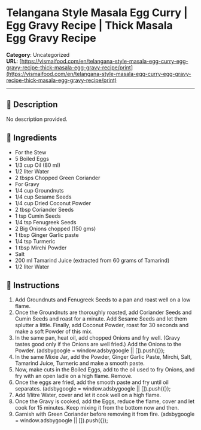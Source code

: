 # Telangana Style Masala Egg Curry | Egg Gravy Recipe | Thick Masala Egg Gravy Recipe

**Category**: Uncategorized  
**URL**: [https://vismaifood.com/en/telangana-style-masala-egg-curry-egg-gravy-recipe-thick-masala-egg-gravy-recipe/print](https://vismaifood.com/en/telangana-style-masala-egg-curry-egg-gravy-recipe-thick-masala-egg-gravy-recipe/print)  


---

## 📝 Description
No description provided.



## 🧂 Ingredients
- For the Stew
- 5 Boiled Eggs
- 1/3 cup Oil (80 ml)
- 1/2 liter Water
- 2 tbsps Chopped Green Coriander
- For Gravy
- 1/4 cup Groundnuts
- 1/4 cup Sesame Seeds
- 1/4 cup Dried Coconut Powder
- 2 tbsp Coriander Seeds
- 1 tsp Cumin Seeds
- 1/4 tsp Fenugreek Seeds
- 2 Big Onions chopped (150 gms)
- 1 tbsp Ginger Garlic paste
- 1/4 tsp Turmeric
- 1 tbsp Mirchi Powder
- Salt
- 200 ml Tamarind Juice (extracted from 60 grams of Tamarind)
- 1/2 liter Water

## 🍳 Instructions
1. Add Groundnuts and Fenugreek Seeds to a pan and roast well on a low flame.
2. Once the Groundnuts are thoroughly roasted, add Coriander Seeds and Cumin Seeds and roast for a minute. Add Sesame Seeds and let them splutter a little. Finally, add Coconut Powder, roast for 30 seconds and make a soft Powder of this mix.
3. In the same pan, heat oil, add chopped Onions and fry well. (Gravy tastes good only if the Onions are well fried.) Add the Onions to the Powder. (adsbygoogle = window.adsbygoogle || []).push({});
4. In the same Mixie Jar, add the Powder, Ginger Garlic Paste, Mirchi, Salt, Tamarind Juice, Turmeric and make a smooth paste.
5. Now, make cuts in the Boiled Eggs, add to the oil used to fry Onions, and fry with an open ladle on a high flame. Remove.
6. Once the eggs are fried, add the smooth paste and fry until oil separates. (adsbygoogle = window.adsbygoogle || []).push({});
7. Add 1/litre Water, cover and let it cook well on a high flame.
8. Once the Gravy is cooked, add the Eggs, reduce the flame, cover and let cook for 15 minutes. Keep mixing it from the bottom now and then.
9. Garnish with Green Coriander before removing it from fire. (adsbygoogle = window.adsbygoogle || []).push({});


